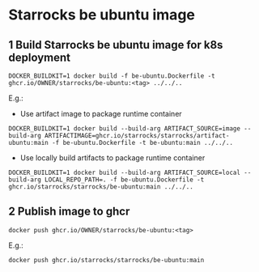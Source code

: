 # Starrocks be ubuntu image

## 1 Build Starrocks be ubuntu image for k8s deployment
```
DOCKER_BUILDKIT=1 docker build -f be-ubuntu.Dockerfile -t ghcr.io/OWNER/starrocks/be-ubuntu:<tag> ../../..
```
E.g.:
- Use artifact image to package runtime container
```shell
DOCKER_BUILDKIT=1 docker build --build-arg ARTIFACT_SOURCE=image --build-arg ARTIFACTIMAGE=ghcr.io/starrocks/starrocks/artifact-ubuntu:main -f be-ubuntu.Dockerfile -t be-ubuntu:main ../../..
```

- Use locally build artifacts to package runtime container
```shell
DOCKER_BUILDKIT=1 docker build --build-arg ARTIFACT_SOURCE=local --build-arg LOCAL_REPO_PATH=. -f be-ubuntu.Dockerfile -t ghcr.io/starrocks/starrocks/be-ubuntu:main ../../..
```

## 2 Publish image to ghcr
```
docker push ghcr.io/OWNER/starrocks/be-ubuntu:<tag>
```
E.g.:
```shell
docker push ghcr.io/starrocks/starrocks/be-ubuntu:main
```
